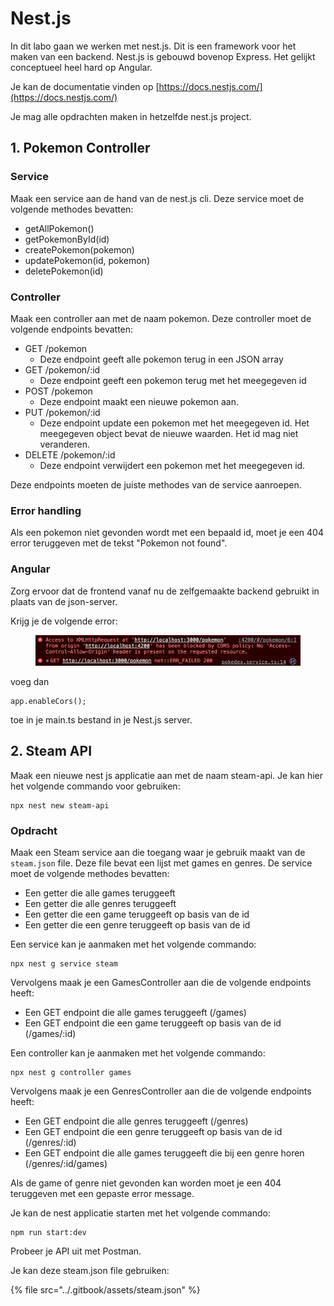 # Nest.js

In dit labo gaan we werken met nest.js. Dit is een framework voor het maken van een backend. Nest.js is gebouwd bovenop Express. Het gelijkt conceptueel heel hard op Angular.

Je kan de documentatie vinden op [https://docs.nestjs.com/](https://docs.nestjs.com/)

Je mag alle opdrachten maken in hetzelfde nest.js project.

## 1. Pokemon Controller

### Service

Maak een service aan de hand van de nest.js cli. Deze service moet de volgende methodes bevatten:

* getAllPokemon()
* getPokemonById(id)
* createPokemon(pokemon)
* updatePokemon(id, pokemon)
* deletePokemon(id)

### Controller

Maak een controller aan met de naam pokemon. Deze controller moet de volgende endpoints bevatten:

* GET /pokemon
  * Deze endpoint geeft alle pokemon terug in een JSON array
* GET /pokemon/:id
  * Deze endpoint geeft een pokemon terug met het meegegeven id
* POST /pokemon
  * Deze endpoint maakt een nieuwe pokemon aan.
* PUT /pokemon/:id
  * Deze endpoint update een pokemon met het meegegeven id. Het meegegeven object bevat de nieuwe waarden. Het id mag niet veranderen.
* DELETE /pokemon/:id
  * Deze endpoint verwijdert een pokemon met het meegegeven id.

Deze endpoints moeten de juiste methodes van de service aanroepen.

### Error handling

Als een pokemon niet gevonden wordt met een bepaald id, moet je een 404 error teruggeven met de tekst "Pokemon not found".

### Angular

Zorg ervoor dat de frontend vanaf nu de zelfgemaakte backend gebruikt in plaats van de json-server.

Krijg je de volgende error:

<figure><img src="../.gitbook/assets/Screenshot 2022-12-05 at 14.24.10.png" alt=""><figcaption></figcaption></figure>

voeg dan&#x20;

```
app.enableCors();
```

toe in je main.ts bestand in je Nest.js server.

## 2. Steam API <a href="#steam-api" id="steam-api"></a>

Maak een nieuwe nest js applicatie aan met de naam steam-api. Je kan hier het volgende commando voor gebruiken:

```
npx nest new steam-api
```

### Opdracht <a href="#opdracht" id="opdracht"></a>

Maak een Steam service aan die toegang waar je gebruik maakt van de `steam.json` file. Deze file bevat een lijst met games en genres. De service moet de volgende methodes bevatten:

* Een getter die alle games teruggeeft
* Een getter die alle genres teruggeeft
* Een getter die een game teruggeeft op basis van de id
* Een getter die een genre teruggeeft op basis van de id

Een service kan je aanmaken met het volgende commando:

```
npx nest g service steam
```

Vervolgens maak je een GamesController aan die de volgende endpoints heeft:

* Een GET endpoint die alle games teruggeeft (/games)
* Een GET endpoint die een game teruggeeft op basis van de id (/games/:id)

Een controller kan je aanmaken met het volgende commando:

```
npx nest g controller games
```

Vervolgens maak je een GenresController aan die de volgende endpoints heeft:

* Een GET endpoint die alle genres teruggeeft (/genres)
* Een GET endpoint die een genre teruggeeft op basis van de id (/genres/:id)
* Een GET endpoint die alle games teruggeeft die bij een genre horen (/genres/:id/games)

Als de game of genre niet gevonden kan worden moet je een 404 teruggeven met een gepaste error message.

Je kan de nest applicatie starten met het volgende commando:

```
npm run start:dev
```

Probeer je API uit met Postman.

Je kan deze steam.json file gebruiken:

{% file src="../.gitbook/assets/steam.json" %}
